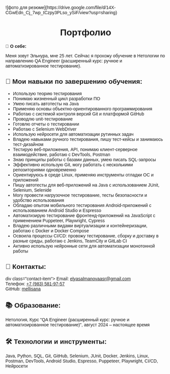 <!DOCTYPE html>
<html lang="ru">
<head>
<meta charset="UTF-8">
<meta name="viewport" content="width=device-width, initial-scale=1.0">
<title>Портфолио Эльнуры</title>
<style> body { font-family: Arial, sans-serif; margin: 20px;} h1 { text-align: center; color: ##800080; } </style>
</head>
<body>
![фото для резюме](https://drive.google.com/file/d/14X-CGwEdn_Cj_7wp_tCzpy3PLso_ySiF/view?usp=sharing)
<h1>Портфолио</h1>
    
<p><strong>📍 О себе:</strong></p>
<p>Меня зовут Эльнура, мне 25 лет. Сейчас я прохожу обучение в Нетологии по направлению QA Engineer (расширенный курс: ручное и автоматизированное тестирование).</p>
    
<p><strong><H2>🎯 Мои навыки по завершению обучения:</H2></strong></p>
<ul>
<li>Использую теорию тестирования</li>
<li>Понимаю жизненный цикл разработки ПО</li>
<li>Умею писать автотесты на Java</li>
<li>Применяю основы объектно-ориентированного программирования</li>
<li>Работаю с системой контроля версий Git и платформой GitHub</li>
<li>Проводлю unit-тестирование</li>
<li>Готовлю отчеты о тестировании</li>
<li>Работаю с Selenium WebDriver</li>
<li>Использую нейросети для автоматизации рутинных задач</li>
 <li>Владею навыками ручного тестирования, пишу тест-кейсы и занимаюсь тест-дизайном</li>
<li>Тестирую веб-приложения, API, понимаю клиент-серверное взаимодействие, работаю с DevTools, Postman</li>
<li>Знаю принципы работы с базами данных, умею писать SQL-запросы</li>
<li>Эффективно использую Git, могу работать с несколькими репозиториями одновременно</li>
<li>Ориентируюсь в среде Linux, применяю инструменты отладки ОС и приложений</li>
<li>Пишу автотесты для веб-приложений на Java с использованием JUnit, Selenium, Selenide</li>
<li>Могу провести нагрузочное тестирование, тесты безопасности и удобство использования</li>
<li>Обладаю опытом мобильного тестирования Android-приложений с использованием Android Studio и Espresso</li>
<li>Автоматизирую тестирование фронтенд-приложений на JavaScript с применением Puppeteer, Playwright, Cypress</li>
<li>Владею различными видами виртуализации и контейнеризации, работаю с Docker и Docker Compose</li>
<li>Освоила процессы CI/CD: провожу тестирование, сборку и доставку в разные среды, работаю с Jenkins, TeamCity и GitLab CI</li>
<li>Активно использую нейронные сети для автоматизации монотонной работы</li>
</ul>
    
<div class="contacts">
<p><strong><h2>🔗 Контакты:</h2></strong></p>
div class="contact-item">
<span class="contact-label">Email:</span>
<a href="mailto:elyasalmanovaasr@gmail.com">elyasalmanovaasr@gmail.com</a>
</div>
<div class="contact-item">
<span class="contact-label">Телефон:</span>
<a href="tel:+79835819757">+7 (983) 581-97-57</a>
</div>
<div class="contact-item">
<span class="contact-label">GitHub:</span>
<a href="https://github.com/mellisana">mellisana</a>
</div>
</div>
    
<p><strong><h2>📚 Образование:</h2></strong></p>
<p>Нетология, Курс "QA Engineer (расширенный курс: ручное и автоматизированное тестирование)", август 2024 – настоящее время</p>
    
<p><strong><h2>🛠️ Технологии и инструменты:</h2></strong></p>
<p>Java, Python, SQL, Git, GitHub, Selenium, JUnit, Docker, Jenkins, Linux, Postman, DevTools, Android Studio, Espresso, Puppeteer, Playwright, CI/CD, Нейросети</p>
</body>
</html>